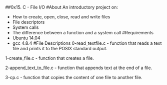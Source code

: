 ##0x15. C - File I/O
#About
An introductory project on:

- How to create, open, close, read and write files
- File descriptors
- System calls
- The difference between a function and a system call
#Requirements
- Ubuntu 14.04
- gcc 4.8.4
#File Descriptions
0-read_textfile.c - function that reads a text file and prints it to the POSIX standard output.

1-create_file.c - function that creates a file.

2-append_text_to_file.c - function that appends text at the end of a file.

3-cp.c - function that copies the content of one file to another file.
